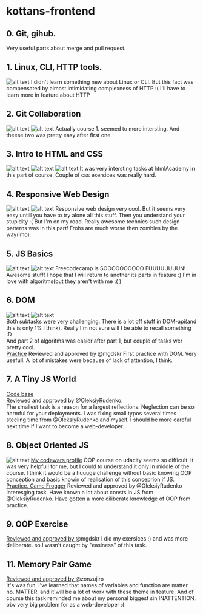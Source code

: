 # kottans-frontend

## 0. Git, gihub.
  Very useful parts about merge and pull request.

## 1. Linux, CLI, HTTP tools.
![alt text](https://github.com/Oodmincheg/kottans-frontend/blob/master/img/linux-cli.PNG?raw=true)
I didn't learn something new about Linux or CLI. But this fact was compensated
by almost intimidating complexness of HTTP :( I'll have to learn more in feature about HTTP 

## 2. Git Collaboration
![alt text](https://github.com/Oodmincheg/kottans-frontend/blob/master/img/udacity-version-control-completed.PNG)
![alt text](https://github.com/Oodmincheg/kottans-frontend/blob/master/img/github-colaboration.PNG)
Actually course 1. seemed to more intersting. And theese two was pretty easy after first one

## 3. Intro to HTML and CSS
![alt text](https://github.com/Oodmincheg/kottans-frontend/blob/master/img/udacity-html-css-completed.PNG)
![alt text](https://github.com/Oodmincheg/kottans-frontend/blob/master/img/htmlAcademy-css-free-completed.PNG)
![alt text](https://github.com/Oodmincheg/kottans-frontend/blob/master/img/htmlAcademy-html-free-completed.PNG)
It was very intersting tasks at htmlAcademy in this part of course. Couple of css exersices was really hard. 

## 4. Responsive Web Design
![alt text](https://github.com/Oodmincheg/kottans-frontend/blob/master/img/forgs-complete.PNG)
![alt text](https://github.com/Oodmincheg/kottans-frontend/blob/master/img/responsive-web-design-completed.PNG)
Responsive web design very cool. But it seems very easy untill you have to try alone all this stuff. Then you understand your stupidity :( But I'm on my road. Really awesome technics such design patterns was in this part! Frohs are much worse then zombies by the way(imo).

## 5. JS Basics
![alt text](https://github.com/Oodmincheg/kottans-frontend/blob/master/img/udacity-js-basic-complete.PNG)
![alt text](https://github.com/Oodmincheg/kottans-frontend/blob/master/img/js-freecodecamp-completed.PNG)
Freecodecamp is SOOOOOOOOOO FUUUUUUUUN! Awesome stuff! I hope that I will return to another its parts in feature :) I'm in love with algoritms(but they aren't with me :( )

## 6. DOM
![alt text](https://github.com/Oodmincheg/kottans-frontend/blob/master/img/udacity-dom-completed.PNG)
![alt text](https://github.com/Oodmincheg/kottans-frontend/blob/master/img/js-freecodecamp2-complete.PNG)<br>
Both subtasks were very challenging. There is a lot off stuff in DOM-api(and this is only 1% I think). Really I'm not sure will I be able to recall something :D <br>
And part 2 of algoritms was easier after part 1, but couple of tasks wer pretty cool.<br>
[Practice](https://github.com/Oodmincheg/frontend-2019-homeworks/tree/master/submissions/Oodmincheg/js-dom) Reviewed and approved by @mgdskr
First practice with DOM. Very usefull. A lot of mistakes were because of lack of attention, I think. 

## 7. A Tiny JS World
[Code base](https://github.com/kottans/frontend-2019-homeworks/tree/master/submissions/Oodmincheg/js-tiny-world)<br>
Reviewed and approved by @OleksiyRudenko.<br>
The smallest task is a reason for a largest reflections. Neglection can be so harmful for your deployments. I was fixing small typos several times steeling time from @OleksiyRudenko and myself. I should be more careful next time if I want to become a web-developer.

## 8. Object Oriented JS
![alt text](https://github.com/Oodmincheg/kottans-frontend/blob/master/img/udacity-js-oop.PNG)
<a href=https://www.codewars.com/users/Oodmincheg>My codewars profile</a>
OOP course on udacity seems so difficult. It was very helpfull for me, but I could to understand it only in middle of the course. I think it would be a huuuge challenge without basic knowing OOP conception and basic knowin of realisation of this conceprion if JS.<br>
[Practice. Game Frogger](https://github.com/Oodmincheg/frontend-2019-homeworks/tree/master/submissions/Oodmincheg/js-oop-frogger/js) Reviewed and approved by @OleksiyRudenko<br>
Interesging task. Have known a lot about consts in JS from @OleksiyRudenko. Have gotten a more diliberate knowledge of OOP from practice.

## 9. OOP Exercise
[Reviewed and approved by ](https://github.com/kottans/frontend-2019-homeworks/blob/master/submissions/Oodmincheg/js-tiny-world-2/index.js)@mgdskr
I did my exersices :) and was more deliberate. so I wasn't caught by "easiness" of this task.

## 11. Memory Pair Game
[Reviewed and approved by ](https://github.com/Oodmincheg/frontend-2019-homeworks/tree/master/submissions/Oodmincheg/memory-pair-game)@zonzujiro<br>
It's was fun. I've learned that names of variables and function are matter. no. MATTER. and it'will be a lot of work with these theme in feature. And of course this task reminded me about my personal biggest sin INATTENTION. obv very big problem for as a web-developer :(
